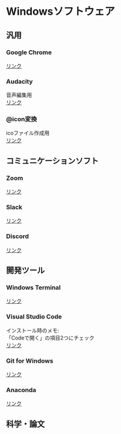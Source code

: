 # Windowsソフトウェア

## 汎用

### Google Chrome
[リンク](https://www.google.com/intl/ja_jp/chrome/)

### Audacity
音声編集用  
[リンク](https://www.audacityteam.org/)

### @icon変換
icoファイル作成用  
[リンク](http://www.towofu.net/soft/aicon.php)

## コミュニケーションソフト

### Zoom
[リンク](https://zoom.us/download)

### Slack
[リンク](https://slack.com/intl/ja-jp/downloads/windows)

### Discord
[リンク](https://discord.com/)

## 開発ツール

### Windows Terminal
[リンク](https://www.microsoft.com/ja-jp/p/windows-terminal/9n0dx20hk701)

### Visual Studio Code
インストール時のメモ:  
「Codeで開く」の項目2つにチェック  
[リンク](https://code.visualstudio.com/download)

### Git for Windows
[リンク](https://gitforwindows.org/)

### Anaconda
[リンク](https://www.anaconda.com/)

## 科学・論文
